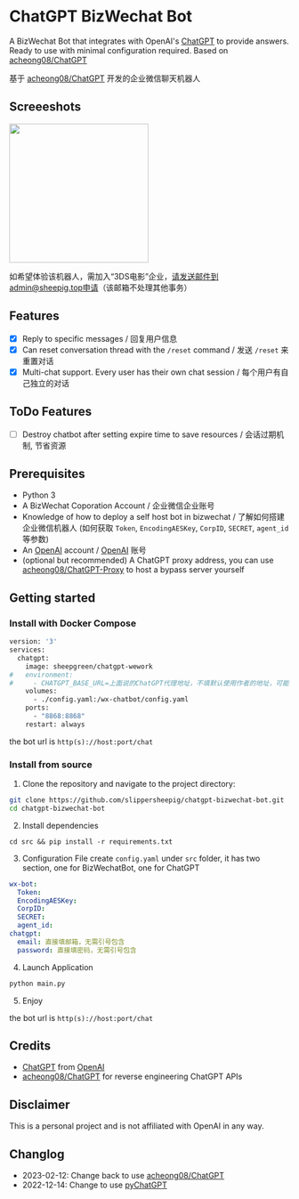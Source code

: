 # ChatGPT BizWechat Bot
A BizWechat Bot that integrates with OpenAI's [ChatGPT](https://openai.com/blog/chatgpt/) to provide answers. Ready to use with minimal configuration required. Based on [acheong08/ChatGPT](https://github.com/acheong08/ChatGPT) 

基于 [acheong08/ChatGPT](https://github.com/acheong08/ChatGPT) 开发的企业微信聊天机器人

## Screeeshots
<img src="https://user-images.githubusercontent.com/4464307/206640973-a9790f2f-2452-4edc-b82f-e37bfface7dd.png" width="250"/>

如希望体验该机器人，需加入“3DS电影”企业，请发送邮件到admin@sheepig.top申请（该邮箱不处理其他事务）

## Features
- [x] Reply to specific messages / 回复用户信息
- [x] Can reset conversation thread with the `/reset` command / 发送 `/reset` 来重置对话
- [x] Multi-chat support. Every user has their own chat session / 每个用户有自己独立的对话

## ToDo Features
- [ ] Destroy chatbot after setting expire time to save resources / 会话过期机制, 节省资源

## Prerequisites
- Python 3
- A BizWechat Coporation Account / 企业微信企业账号
- Knowledge of how to deploy a self host bot in bizwechat / 了解如何搭建企业微信机器人 (如何获取 `Token`, `EncodingAESKey`, `CorpID`, `SECRET`, `agent_id` 等参数)
- An [OpenAI](https://openai.com) account / [OpenAI](https://openai.com) 账号
- (optional but recommended) A ChatGPT proxy address, you can use [acheong08/ChatGPT-Proxy](https://github.com/acheong08/ChatGPT-Proxy) to host a bypass server yourself

## Getting started

### Install with Docker Compose
```bash
version: '3'
services:
  chatgpt:
    image: sheepgreen/chatgpt-wework
#   environment:
#     - CHATGPT_BASE_URL=上面说的ChatGPT代理地址，不填默认使用作者的地址，可能存在请求频率等限制
    volumes:
      - ./config.yaml:/wx-chatbot/config.yaml
    ports:
      - "8868:8868"
    restart: always
```

the bot url is `http(s)://host:port/chat`

### Install from source
1. Clone the repository and navigate to the project directory:

```bash
git clone https://github.com/slippersheepig/chatgpt-bizwechat-bot.git
cd chatgpt-bizwechat-bot
```

2. Install dependencies
```
cd src && pip install -r requirements.txt
```

3. Configuration File
create `config.yaml` under `src` folder, it has two section, one for BizWechatBot, one for ChatGPT
```yaml
wx-bot:
  Token: 
  EncodingAESKey: 
  CorpID: 
  SECRET: 
  agent_id: 
chatgpt: 
  email: 直接填邮箱，无需引号包含
  password: 直接填密码，无需引号包含
```

4. Launch Application
```python
python main.py
```

5. Enjoy

the bot url is `http(s)://host:port/chat`

## Credits
- [ChatGPT](https://chat.openai.com/chat) from [OpenAI](https://openai.com)
- [acheong08/ChatGPT](https://github.com/acheong08/ChatGPT) for reverse engineering ChatGPT APIs

## Disclaimer
This is a personal project and is not affiliated with OpenAI in any way.

## Changlog
- 2023-02-12: Change back to use [acheong08/ChatGPT](https://github.com/acheong08/ChatGPT) 
- 2022-12-14: Change to use [pyChatGPT](https://github.com/terry3041/pyChatGPT)
